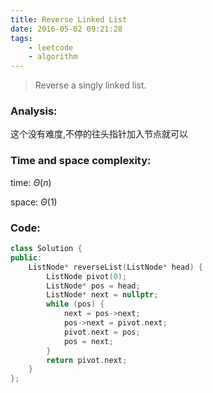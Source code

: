 ```yaml
---
title: Reverse Linked List
date: 2016-05-02 09:21:28
tags: 
    - leetcode
    - algorithm
---
```

>Reverse a singly linked list.
<!-- more -->
### Analysis:
这个没有难度,不停的往头指针加入节点就可以
### Time and space complexity:
time: $\Theta (n)$

space: $\Theta (1)$
### Code:
```cpp
class Solution {
public:
    ListNode* reverseList(ListNode* head) {
        ListNode pivot(0);
        ListNode* pos = head;
        ListNode* next = nullptr;
        while (pos) {
            next = pos->next;
            pos->next = pivot.next;
            pivot.next = pos;
            pos = next;
        }
        return pivot.next;
    }
};
```